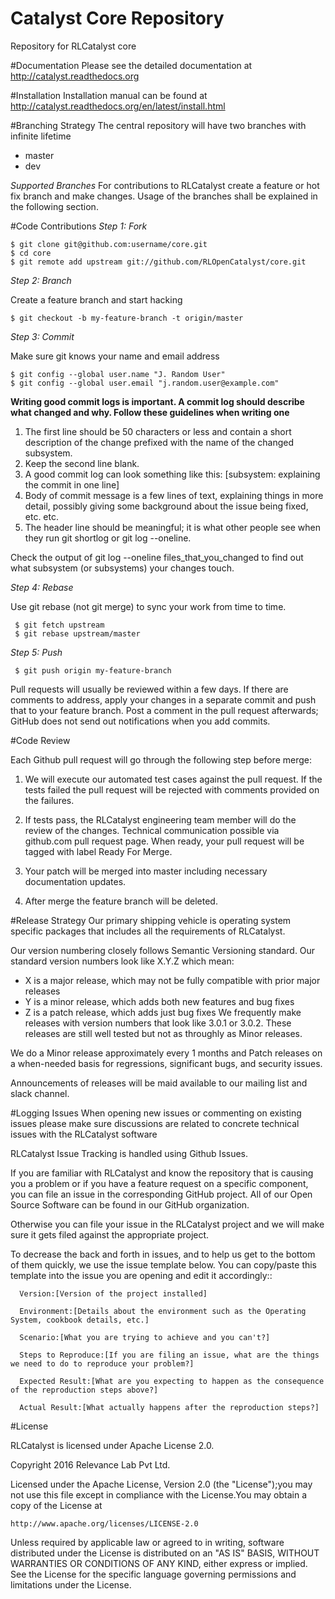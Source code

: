 # Catalyst Core Repository
Repository for RLCatalyst core


#Documentation
Please see the detailed documentation at http://catalyst.readthedocs.org

#Installation
Installation manual can be found at http://catalyst.readthedocs.org/en/latest/install.html
 
#Branching Strategy
The central repository will have two branches with infinite lifetime
* master 
* dev 

*Supported Branches* 
For contributions to RLCatalyst create a feature or hot fix branch and make changes. Usage of the branches shall be explained  in the following section.

#Code Contributions
*Step 1: Fork*
```
$ git clone git@github.com:username/core.git
$ cd core
$ git remote add upstream git://github.com/RLOpenCatalyst/core.git
```

*Step 2: Branch*

Create a feature branch and start hacking
```
$ git checkout -b my-feature-branch -t origin/master
```

*Step 3: Commit*

Make sure git knows your name and email address
```
$ git config --global user.name "J. Random User"
$ git config --global user.email "j.random.user@example.com"
```

**Writing good commit logs is important. A commit log should describe what changed and why. Follow these guidelines when writing one**

1. The first line should be 50 characters or less and contain a short description of the change prefixed with the name of the changed subsystem.
2. Keep the second line blank.
3. A good commit log can look something like this: [subsystem: explaining the commit in one line]
4. Body of commit message is a few lines of text, explaining things in more detail, possibly giving some background about the issue being fixed, etc. etc.
5. The header line should be meaningful; it is what other people see when they run git shortlog or git log --oneline.

Check the output of git log --oneline files_that_you_changed to find out what subsystem (or subsystems) your changes touch.

 *Step 4: Rebase*

 Use git rebase (not git merge) to sync your work from time to time.
```
 $ git fetch upstream
 $ git rebase upstream/master
```

*Step 5: Push*

```
 $ git push origin my-feature-branch
```

Pull requests will usually be reviewed within a few days. If there are comments to address, apply your changes in a separate  commit and push that to your feature branch. Post a comment in the pull request afterwards; GitHub does not send out   notifications when you add commits.

#Code Review

Each Github pull request will go through the following step before merge:

 1. We will execute our automated test cases against the pull request. If the tests failed the pull request will be rejected with comments provided on the failures.

 2. If tests pass, the RLCatalyst engineering team member will do the review of the changes. Technical communication possible via github.com pull request page. When ready, your pull request will be tagged with label Ready For Merge.

 3. Your patch will be merged into master including necessary documentation updates.

 4. After merge the feature branch will be deleted.

#Release Strategy 
Our primary shipping vehicle is operating system specific packages that includes all the requirements of RLCatalyst.

Our version numbering closely follows Semantic Versioning standard. Our standard version numbers look like X.Y.Z which mean:

* X is a major release, which may not be fully compatible with prior major releases
* Y is a minor release, which adds both new features and bug fixes
* Z is a patch release, which adds just bug fixes
We frequently make releases with version numbers that look like 3.0.1 or 3.0.2. These releases are still well tested but not as throughly as Minor releases.

We do a Minor release approximately every 1 months and Patch releases on a when-needed basis for regressions, significant bugs, and security issues.

Announcements of releases will be maid available to our mailing list and slack channel.

#Logging Issues
When opening new issues or commenting on existing issues please make sure discussions are related to concrete technical issues with the RLCatalyst software

RLCatalyst Issue Tracking is handled using Github Issues.

If you are familiar with RLCatalyst and know the repository that is causing you a problem or if you have a feature request on a specific component, you can file an issue in the corresponding GitHub project. All of our Open Source Software can be found in our GitHub organization.

Otherwise you can file your issue in the RLCatalyst project and we will make sure it gets filed against the appropriate project.

To decrease the back and forth in issues, and to help us get to the bottom of them quickly, we use the issue template below.  You can copy/paste this template into the issue you are opening and edit it accordingly::

```
  Version:[Version of the project installed]

  Environment:[Details about the environment such as the Operating System, cookbook details, etc.]

  Scenario:[What you are trying to achieve and you can't?]

  Steps to Reproduce:[If you are filing an issue, what are the things we need to do to reproduce your problem?]

  Expected Result:[What are you expecting to happen as the consequence of the reproduction steps above?]

  Actual Result:[What actually happens after the reproduction steps?]
```

#License
  
 RLCatalyst is licensed under Apache License 2.0. 
 
 Copyright 2016 Relevance Lab Pvt Ltd.

 Licensed under the Apache License, Version 2.0 (the "License");you may not use this file except in compliance with the   License.You may obtain a copy of the License at

    http://www.apache.org/licenses/LICENSE-2.0

 Unless required by applicable law or agreed to in writing, software
 distributed under the License is distributed on an "AS IS" BASIS,
 WITHOUT WARRANTIES OR CONDITIONS OF ANY KIND, either express or implied.
 See the License for the specific language governing permissions and
 limitations under the License.
